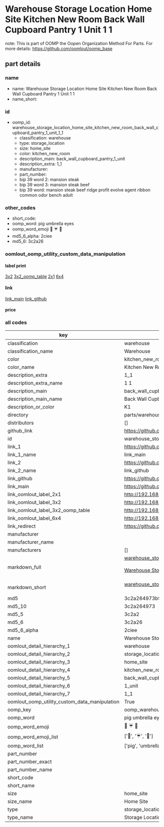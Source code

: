 # Warehouse Storage Location Home Site Kitchen New Room Back Wall Cupboard Pantry 1 Unit 1 1  

note: This is part of OOMP the Oopen Organization Method For Parts. For more details: https://github.com/oomlout/oomp_base

##  part details
  







### name
* name: Warehouse Storage Location Home Site Kitchen New Room Back Wall Cupboard Pantry 1 Unit 1 1
* name_short: 
### id
* oomp_id: warehouse_storage_location_home_site_kitchen_new_room_back_wall_cupboard_pantry_1_unit_1_1
  * classification: warehouse
  * type: storage_location
  * size: home_site
  * color: kitchen_new_room
  * description_main: back_wall_cupboard_pantry_1_unit
  * description_extra: 1_1
  * manufacturer: 
  * part_number: 
  * bip 39 word 2: mansion steak
  * bip 39 word 3: mansion steak beef
  * bip 39 word: mansion steak beef ridge profit evolve agent ribbon common odor bench adult

### other_codes
* short_code: 
* oomp_word: pig umbrella eyes
* oomp_word_emoji :pig: :umbrella: :eyes:
* md5_6_alpha: 2ciee
* md5_6: 3c2a26






### oomlout_oomp_utility_custom_data_manipulation
#### label print
[3x2](http://192.168.1.245:1112/?label=oomp%202ciee)
[3x2_oomp_table](http://192.168.1.108:1112/?label=oomp%202ciee)
[2x1](http://192.168.1.242:1112/?label=oomp%202ciee)
[6x4](http://192.168.1.55:1112/?label=oomp%202ciee)    

#### link

[link_main](https://github.com/oomlout/oomlout_oomp_version_1_messy/tree/main/parts/warehouse_storage_location_home_site_kitchen_new_room_back_wall_cupboard_pantry_1_unit_1_1) [link_github](https://github.com/oomlout/oomlout_oomp_version_1_messy/tree/main/parts/warehouse_storage_location_home_site_kitchen_new_room_back_wall_cupboard_pantry_1_unit_1_1)                             

#### price







### all codes 
| key | value |  
| --- | --- |  
| classification | warehouse |  
| classification_name | Warehouse |  
| color | kitchen_new_room |  
| color_name | Kitchen New Room |  
| description_extra | 1_1 |  
| description_extra_name | 1 1 |  
| description_main | back_wall_cupboard_pantry_1_unit |  
| description_main_name | Back Wall Cupboard Pantry 1 Unit |  
| description_or_color | K1 |  
| directory | parts/warehouse_storage_location_home_site_kitchen_new_room_back_wall_cupboard_pantry_1_unit_1_1 |  
| distributors | [] |  
| github_link | https://github.com/oomlout/oomlout_oomp_part_src/tree/main/parts/warehouse_storage_location_home_site_kitchen_new_room_back_wall_cupboard_pantry_1_unit_1_1 |  
| id | warehouse_storage_location_home_site_kitchen_new_room_back_wall_cupboard_pantry_1_unit_1_1 |  
| link_1 | https://github.com/oomlout/oomlout_oomp_version_1_messy/tree/main/parts/warehouse_storage_location_home_site_kitchen_new_room_back_wall_cupboard_pantry_1_unit_1_1 |  
| link_1_name | link_main |  
| link_2 | https://github.com/oomlout/oomlout_oomp_version_1_messy/tree/main/parts/warehouse_storage_location_home_site_kitchen_new_room_back_wall_cupboard_pantry_1_unit_1_1 |  
| link_2_name | link_github |  
| link_github | https://github.com/oomlout/oomlout_oomp_version_1_messy/tree/main/parts/warehouse_storage_location_home_site_kitchen_new_room_back_wall_cupboard_pantry_1_unit_1_1 |  
| link_main | https://github.com/oomlout/oomlout_oomp_version_1_messy/tree/main/parts/warehouse_storage_location_home_site_kitchen_new_room_back_wall_cupboard_pantry_1_unit_1_1 |  
| link_oomlout_label_2x1 | http://192.168.1.242:1112/?label=oomp%202ciee |  
| link_oomlout_label_3x2 | http://192.168.1.245:1112/?label=oomp%202ciee |  
| link_oomlout_label_3x2_oomp_table | http://192.168.1.108:1112/?label=oomp%202ciee |  
| link_oomlout_label_6x4 | http://192.168.1.55:1112/?label=oomp%202ciee |  
| link_redirect | https://github.com/oomlout/oomlout_oomp_version_1_messy/tree/main/parts/warehouse_storage_location_home_site_kitchen_new_room_back_wall_cupboard_pantry_1_unit_1_1 |  
| manufacturer |  |  
| manufacturer_name |  |  
| manufacturers | [] |  
| markdown_full | [warehouse_storage_location_home_site_kitchen_new_room_back_wall_cupboard_pantry_1_unit_1_1](none)<br>[](none)<br>[Warehouse Storage Location Home Site Kitchen New Room Back Wall Cupboard Pantry 1 Unit 1 1](none)<br><br> |  
| markdown_short | [warehouse_storage_location_home_site_kitchen_new_room_back_wall_cupboard_pantry_1_unit_1_1](none)<br><br> |  
| md5 | 3c2a264973b9009d38d5eb982835443a |  
| md5_10 | 3c2a264973 |  
| md5_5 | 3c2a2 |  
| md5_6 | 3c2a26 |  
| md5_6_alpha | 2ciee |  
| name | Warehouse Storage Location Home Site Kitchen New Room Back Wall Cupboard Pantry 1 Unit 1 1 |  
| oomlout_detail_hierarchy_1 | warehouse |  
| oomlout_detail_hierarchy_2 | storage_location |  
| oomlout_detail_hierarchy_3 | home_site |  
| oomlout_detail_hierarchy_4 | kitchen_new_room |  
| oomlout_detail_hierarchy_5 | back_wall_cupboard_pantry |  
| oomlout_detail_hierarchy_6 | 1_unit |  
| oomlout_detail_hierarchy_7 | 1_1 |  
| oomlout_oomp_utility_custom_data_manipulation | True |  
| oomp_key | oomp_warehouse_storage_location_home_site_kitchen_new_room_back_wall_cupboard_pantry_1_unit_1_1 |  
| oomp_word | pig umbrella eyes |  
| oomp_word_emoji | :pig: :umbrella: :eyes: |  
| oomp_word_emoji_list | [':pig:', ':umbrella:', ':eyes:'] |  
| oomp_word_list | ['pig', 'umbrella', 'eyes'] |  
| part_number |  |  
| part_number_exact |  |  
| part_number_name |  |  
| short_code |  |  
| short_name |  |  
| size | home_site |  
| size_name | Home Site |  
| type | storage_location |  
| type_name | Storage Location |  
